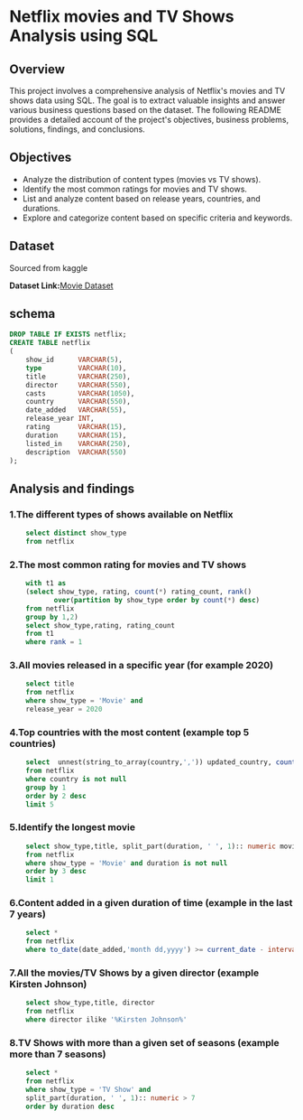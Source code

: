# Netflix movies and TV Shows Analysis using SQL

## Overview
This project involves a comprehensive analysis of Netflix's movies and TV shows data using SQL. The goal is to extract valuable insights and answer various business questions based on the dataset. The following README provides a detailed account of the project's objectives, business problems, solutions, findings, and conclusions.

## Objectives
- Analyze the distribution of content types (movies vs TV shows).
- Identify the most common ratings for movies and TV shows.
- List and analyze content based on release years, countries, and durations.
- Explore and categorize content based on specific criteria and keywords.

## Dataset
Sourced from kaggle

**Dataset Link:**[Movie Dataset](https://www.kaggle.com/datasets/shivamb/netflix-shows?resource=download)

## schema
```sql
DROP TABLE IF EXISTS netflix;
CREATE TABLE netflix
(
    show_id      VARCHAR(5),
    type         VARCHAR(10),
    title        VARCHAR(250),
    director     VARCHAR(550),
    casts        VARCHAR(1050),
    country      VARCHAR(550),
    date_added   VARCHAR(55),
    release_year INT,
    rating       VARCHAR(15),
    duration     VARCHAR(15),
    listed_in    VARCHAR(250),
    description  VARCHAR(550)
);

```
## Analysis and findings
### 1.The different types of shows available on Netflix
	
```sql
	select distinct show_type
	from netflix
```

### 2.The most common rating for movies and TV shows
```sql
	with t1 as
	(select show_type, rating, count(*) rating_count, rank() 
	       over(partition by show_type order by count(*) desc)
	from netflix
	group by 1,2)
	select show_type,rating, rating_count
	from t1
	where rank = 1
```

### 3.All movies released in a specific year (for example 2020)
```sql	
	select title
	from netflix
	where show_type = 'Movie' and
	release_year = 2020
```

### 4.Top countries with the most content (example top 5 countries)
```sql
	select 	unnest(string_to_array(country,',')) updated_country, count(*) content_count
	from netflix
	where country is not null
	group by 1
	order by 2 desc
	limit 5
```

### 5.Identify the longest movie
	
```sql
	select show_type,title, split_part(duration, ' ', 1):: numeric movie_duration
	from netflix
	where show_type = 'Movie' and duration is not null
	order by 3 desc
	limit 1
```

### 6.Content added in a given duration of time (example in the last 7 years)
```sql	
	select *
	from netflix
	where to_date(date_added,'month dd,yyyy') >= current_date - interval '7 years'
```
### 7.All the movies/TV Shows by a given director (example Kirsten Johnson)
```sql	
	select show_type,title, director
	from netflix
	where director ilike '%Kirsten Johnson%'
```

### 8.TV Shows with more than a given set of seasons (example more than 7 seasons)
```sql
	select *
	from netflix
	where show_type = 'TV Show' and
	split_part(duration, ' ', 1):: numeric > 7
	order by duration desc
```

